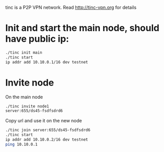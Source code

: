 tinc is a P2P VPN network. Read http://tinc-vpn.org for details

# Init and start the main node, should have public ip:

```bash
./tinc init main
./tinc start
ip addr add 10.10.0.1/16 dev testnet
```


# Invite node

On the main node

```bash
./tinc invite node1
server:655/ds45-fsdfsdrd6
```


Copy url and use it on the new node

```bash
./tinc join server:655/ds45-fsdfsdrd6
./tinc start
ip addr add 10.10.0.2/16 dev testnet
ping 10.10.0.1
```


